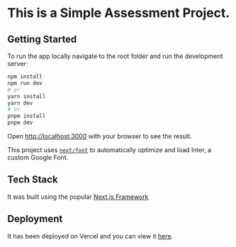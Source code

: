 # This is a Simple Assessment Project.

## Getting Started

To run the app locally navigate to the root folder and run the development server:

```bash
npm install
npm run dev
# or
yarn install
yarn dev
# or
pnpm install
pnpm dev
```

Open [http://localhost:3000](http://localhost:3000) with your browser to see the result.

This project uses [`next/font`](https://nextjs.org/docs/basic-features/font-optimization) to automatically optimize and load Inter, a custom Google Font.

## Tech Stack

It was built using the popular [Next.js Framework](https://nextjs.org/)

## Deployment

It has been deployed on Vercel and you can view it [here](https://vencru-assessement01.vercel.app/).

